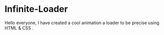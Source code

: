 # Infinite-Loader
Hello everyone, I have created a  cool animation a loader to be precise using HTML &amp; CSS .

